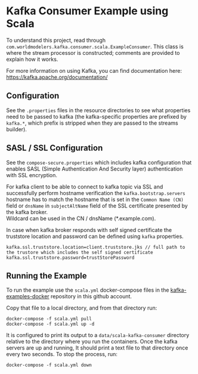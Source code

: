 # Kafka Consumer Example using Scala

To understand this project, read through `com.worldmodelers.kafka.consumer.scala.ExampleConsumer`. 
This class is where the stream processor is constructed; comments are provided to explain how it works.

For more information on using Kafka, you can find documentation here:
https://kafka.apache.org/documentation/

## Configuration

See the `.properties` files in the resource directories to see what properties need to be passed to
kafka (the kafka-specific properties are prefixed by `kafka.*`, which prefix is stripped when they
are passed to the streams builder).

## SASL / SSL Configuration
See the `compose-secure.properties` which includes kafka configuration that enables 
SASL (Simple Authentication And Security layer) authentication with SSL encryption.  

For kafka client to be able to connect to kafka topic via SSL and successfully perform hostname verification 
the `kafka.bootstrap.servers` hostname has to match the hostname that is set in the `Common Name (CN)` field 
or `dnsName` in `subjectAltName` field of the SSL certificate presented by the kafka broker.  
Wildcard can be used in the CN / dnsName (*.example.com).  

In case when kafka broker responds with self signed certificate the truststore location and password can be defined
using `kafka` properties.
```
kafka.ssl.truststore.location=client.truststore.jks // full path to the trustore which includes the self signed certificate
kafka.ssl.truststore.password=trustStorePassword
``` 

## Running the Example

To run the example use the `scala.yml` docker-compose files in the 
[kafka-examples-docker](https://github.com/twosixlabs-dart/kafka-examples-docker) repository in
this github account.

Copy that file to a local directory, and from that directory run:

```$xslt
docker-compose -f scala.yml pull
docker-compose -f scala.yml up -d
```

It is configured to print its output to a `data/scala-kafka-consumer` directory
relative to the directory where you run the containers. Once the kafka servers are up and running, 
It should print a text file to that directory once every two seconds. To stop the process, run:

```$xslt
docker-compose -f scala.yml down
```
